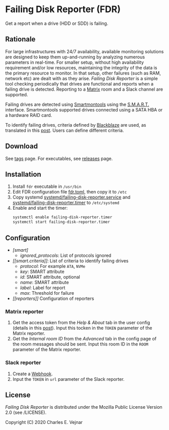 # Failing Disk Reporter (FDR)

Get a report when a drive (HDD or SDD) is failing.

## Rationale

For large infrastructures with 24/7 availability, available monitoring solutions are designed to keep them up-and-running by analyzing numerous parameters in real-time. For smaller setup, without high availability requirement and/or low resources, maintaining the integrity of the data is the primary resource to monitor. In that setup, other failures (such as RAM, network etc) are dealt with as they arise. *Failing Disk Reporter* is a simple tool checking periodically that drives are functional and reports when a failing drive is detected. Reporting to a [Matrix](https://www.matrix.org) room and a Slack channel are supported.

Failing drives are detected using [Smartmontools](https://www.smartmontools.org) using the [S.M.A.R.T.](https://en.wikipedia.org/wiki/S.M.A.R.T.) interface. Smartmontools supported drives connected using a SATA HBA or a hardware RAID card.

To identify failing drives, criteria defined by [Blackblaze](https://www.backblaze.com/blog/what-smart-stats-indicate-hard-drive-failures) are used, as translated in this [post](https://superuser.com/questions/1171760/how-to-determine-how-dead-a-hdd-is-from-smartctl-report). Users can define different criteria.

## Download

See [tags](/../../tags) page. For executables, see [releases](/../../releases) page.

## Installation

1. Install `fdr` executable in `/usr/bin`
2. Edit FDR configuration file [fdr.toml](/../../raw/master/config/fdr.toml), then copy it to `/etc`
3. Copy systemd [systemd/failing-disk-reporter.service](/../../raw/master/systemd/failing-disk-reporter.service) and [systemd/failing-disk-reporter.timer](/../../raw/master/systemd/failing-disk-reporter.timer) to `/etc/systemd`
4. Enable and start the timer:
    ```bash
    systemctl enable failing-disk-reporter.timer
    systemctl start failing-disk-reporter.timer
    ```

## Configuration

* *[smart]*
    * *ignored_protocols*: List of protocols ignored
* *[[smart.criteria]]*: List of criteria to identify failing drives
    * *protocol*: For example `ATA`, `NVMe`
    * *key*: SMART attribute
    * *id*: SMART attribute, optional
    * *name*: SMART attribute
    * *label*: Label for report
    * *max*: Threshold for failure
* *[[reporters]]* Configuration of reporters

### Matrix reporter

1. Get the access token from the *Help & About* tab in the user config (details in this [post](https://webapps.stackexchange.com/questions/131056/how-to-get-an-access-token-for-riot-matrix)). Input this tocken in the `TOKEN` parameter of the Matrix reporter.
2. Get the *Internal room ID* from the *Advanced* tab in the config page of the room messages should be sent. Input this room ID in the `ROOM` parameter of the Matrix reporter.

### Slack reporter

1. Create a [Webhook](https://api.slack.com/messaging/webhooks).
2. Input the `TOKEN` in `url` parameter of the Slack reporter.

## License

*Failing Disk Reporter* is distributed under the Mozilla Public License Version 2.0 (see /LICENSE).

Copyright (C) 2020 Charles E. Vejnar
